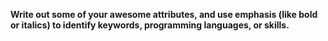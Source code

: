 **Write out some of your awesome attributes, and use emphasis (like bold or italics) to identify keywords, programming languages, or skills.**
